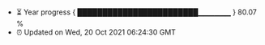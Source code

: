- ⏳ Year progress { ████████████████████████▁▁▁▁▁▁ } 80.07 %
- ⏰ Updated on Wed, 20 Oct 2021 06:24:30 GMT

